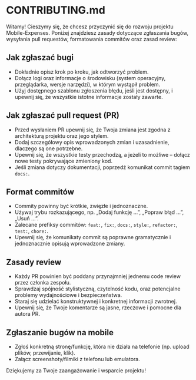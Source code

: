 # CONTRIBUTING.md

Witamy! Cieszymy się, że chcesz przyczynić się do rozwoju projektu Mobile-Expenses. Poniżej znajdziesz zasady dotyczące zgłaszania bugów, wysyłania pull requestów, formatowania commitów oraz zasad review:

## Jak zgłaszać bugi
- Dokładnie opisz krok po kroku, jak odtworzyć problem.
- Dołącz logi oraz informacje o środowisku (system operacyjny, przeglądarka, wersje narzędzi), w którym wystąpił problem.
- Użyj dostępnego szablonu zgłoszenia błędu, jeśli jest dostępny, i upewnij się, że wszystkie istotne informacje zostały zawarte.

## Jak zgłaszać pull request (PR)
- Przed wysłaniem PR upewnij się, że Twoja zmiana jest zgodna z architekturą projektu oraz jego stylem.
- Dodaj szczegółowy opis wprowadzonych zmian i uzasadnienie, dlaczego są one potrzebne.
- Upewnij się, że wszystkie testy przechodzą, a jeżeli to możliwe – dołącz nowe testy pokrywające zmieniony kod.
- Jeśli zmiana dotyczy dokumentacji, poprzedź komunikat commit tagiem `docs:`.

## Format commitów
- Commity powinny być krótkie, zwięzłe i jednoznaczne.
- Używaj trybu rozkazującego, np. „Dodaj funkcję …”, „Popraw błąd …”, „Usuń …”.
- Zalecane prefiksy commitów: `feat:`, `fix:`, `docs:`, `style:`, `refactor:`, `test:`, `chore:`.
- Upewnij się, że komunikaty commit są poprawne gramatycznie i jednoznacznie opisują wprowadzone zmiany.

## Zasady review
- Każdy PR powinien być poddany przynajmniej jednemu code review przez członka zespołu.
- Sprawdzaj spójność stylistyczną, czytelność kodu, oraz potencjalne problemy wydajnościowe i bezpieczeństwa.
- Staraj się udzielać konstruktywnej i konkretnej informacji zwrotnej.
- Upewnij się, że Twoje komentarze są jasne, rzeczowe i pomocne dla autora PR.


## Zgłaszanie bugów na mobile
- Zgłoś konkretną stronę/funkcję, która nie działa na telefonie (np. upload plików, przewijanie, klik).
- Załącz screenshoty/filmiki z telefonu lub emulatora.

Dziękujemy za Twoje zaangażowanie i wsparcie projektu!
